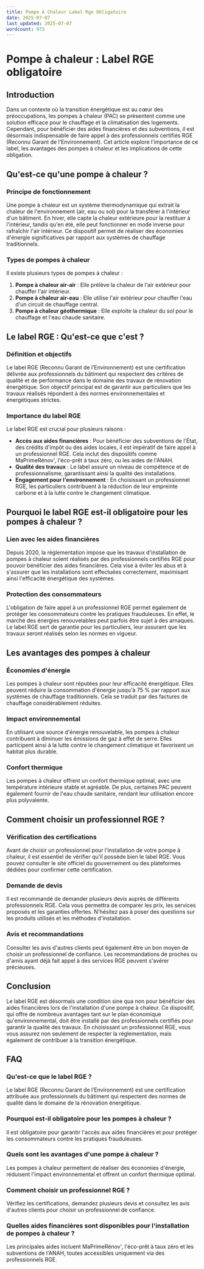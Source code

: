 ```yaml
---
title: Pompe A Chaleur Label Rge Obligatoire
date: 2025-07-07
last_updated: 2025-07-07
wordcount: 973
---
```


# Pompe à chaleur : Label RGE obligatoire

## Introduction

Dans un contexte où la transition énergétique est au cœur des préoccupations, les pompes à chaleur (PAC) se présentent comme une solution efficace pour le chauffage et la climatisation des logements. Cependant, pour bénéficier des aides financières et des subventions, il est désormais indispensable de faire appel à des professionnels certifiés RGE (Reconnu Garant de l’Environnement). Cet article explore l'importance de ce label, les avantages des pompes à chaleur et les implications de cette obligation.

## Qu'est-ce qu'une pompe à chaleur ?

### Principe de fonctionnement

Une pompe à chaleur est un système thermodynamique qui extrait la chaleur de l'environnement (air, eau ou sol) pour la transférer à l'intérieur d'un bâtiment. En hiver, elle capte la chaleur extérieure pour la restituer à l'intérieur, tandis qu'en été, elle peut fonctionner en mode inverse pour rafraîchir l'air intérieur. Ce dispositif permet de réaliser des économies d'énergie significatives par rapport aux systèmes de chauffage traditionnels.

### Types de pompes à chaleur

Il existe plusieurs types de pompes à chaleur :

1. **Pompe à chaleur air-air** : Elle prélève la chaleur de l'air extérieur pour chauffer l'air intérieur.
2. **Pompe à chaleur air-eau** : Elle utilise l'air extérieur pour chauffer l'eau d'un circuit de chauffage central.
3. **Pompe à chaleur géothermique** : Elle exploite la chaleur du sol pour le chauffage et l'eau chaude sanitaire.

## Le label RGE : Qu'est-ce que c'est ?

### Définition et objectifs

Le label RGE (Reconnu Garant de l’Environnement) est une certification délivrée aux professionnels du bâtiment qui respectent des critères de qualité et de performance dans le domaine des travaux de rénovation énergétique. Son objectif principal est de garantir aux particuliers que les travaux réalisés répondent à des normes environnementales et énergétiques strictes.

### Importance du label RGE

Le label RGE est crucial pour plusieurs raisons :

- **Accès aux aides financières** : Pour bénéficier des subventions de l'État, des crédits d'impôt ou des aides locales, il est impératif de faire appel à un professionnel RGE. Cela inclut des dispositifs comme MaPrimeRénov', l'éco-prêt à taux zéro, ou les aides de l'ANAH.
- **Qualité des travaux** : Le label assure un niveau de compétence et de professionnalisme, garantissant ainsi la qualité des installations.
- **Engagement pour l'environnement** : En choisissant un professionnel RGE, les particuliers contribuent à la réduction de leur empreinte carbone et à la lutte contre le changement climatique.

## Pourquoi le label RGE est-il obligatoire pour les pompes à chaleur ?

### Lien avec les aides financières

Depuis 2020, la réglementation impose que les travaux d'installation de pompes à chaleur soient réalisés par des professionnels certifiés RGE pour pouvoir bénéficier des aides financières. Cela vise à éviter les abus et à s'assurer que les installations sont effectuées correctement, maximisant ainsi l'efficacité énergétique des systèmes.

### Protection des consommateurs

L'obligation de faire appel à un professionnel RGE permet également de protéger les consommateurs contre les pratiques frauduleuses. En effet, le marché des énergies renouvelables peut parfois être sujet à des arnaques. Le label RGE sert de garantie pour les particuliers, leur assurant que les travaux seront réalisés selon les normes en vigueur.

## Les avantages des pompes à chaleur

### Économies d'énergie

Les pompes à chaleur sont réputées pour leur efficacité énergétique. Elles peuvent réduire la consommation d'énergie jusqu'à 75 % par rapport aux systèmes de chauffage traditionnels. Cela se traduit par des factures de chauffage considérablement réduites.

### Impact environnemental

En utilisant une source d'énergie renouvelable, les pompes à chaleur contribuent à diminuer les émissions de gaz à effet de serre. Elles participent ainsi à la lutte contre le changement climatique et favorisent un habitat plus durable.

### Confort thermique

Les pompes à chaleur offrent un confort thermique optimal, avec une température intérieure stable et agréable. De plus, certaines PAC peuvent également fournir de l'eau chaude sanitaire, rendant leur utilisation encore plus polyvalente.

## Comment choisir un professionnel RGE ?

### Vérification des certifications

Avant de choisir un professionnel pour l'installation de votre pompe à chaleur, il est essentiel de vérifier qu'il possède bien le label RGE. Vous pouvez consulter le site officiel du gouvernement ou des plateformes dédiées pour confirmer cette certification.

### Demande de devis

Il est recommandé de demander plusieurs devis auprès de différents professionnels RGE. Cela vous permettra de comparer les prix, les services proposés et les garanties offertes. N'hésitez pas à poser des questions sur les produits utilisés et les méthodes d'installation.

### Avis et recommandations

Consulter les avis d'autres clients peut également être un bon moyen de choisir un professionnel de confiance. Les recommandations de proches ou d'amis ayant déjà fait appel à des services RGE peuvent s'avérer précieuses.

## Conclusion

Le label RGE est désormais une condition sine qua non pour bénéficier des aides financières lors de l'installation d'une pompe à chaleur. Ce dispositif, qui offre de nombreux avantages tant sur le plan économique qu'environnemental, doit être installé par des professionnels certifiés pour garantir la qualité des travaux. En choisissant un professionnel RGE, vous vous assurez non seulement de respecter la réglementation, mais également de contribuer à la transition énergétique.

## FAQ

### Qu'est-ce que le label RGE ?

Le label RGE (Reconnu Garant de l’Environnement) est une certification attribuée aux professionnels du bâtiment qui respectent des normes de qualité dans le domaine de la rénovation énergétique.

### Pourquoi est-il obligatoire pour les pompes à chaleur ?

Il est obligatoire pour garantir l'accès aux aides financières et pour protéger les consommateurs contre les pratiques frauduleuses.

### Quels sont les avantages d'une pompe à chaleur ?

Les pompes à chaleur permettent de réaliser des économies d'énergie, réduisent l'impact environnemental et offrent un confort thermique optimal.

### Comment choisir un professionnel RGE ?

Vérifiez les certifications, demandez plusieurs devis et consultez les avis d'autres clients pour choisir un professionnel de confiance.

### Quelles aides financières sont disponibles pour l'installation de pompes à chaleur ?

Les principales aides incluent MaPrimeRénov', l'éco-prêt à taux zéro et les subventions de l'ANAH, toutes accessibles uniquement via des professionnels RGE.
